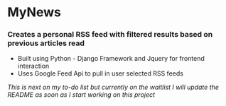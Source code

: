 # MyNews

### Creates a personal RSS feed with filtered results based on previous articles read
- Built using Python - Django Framework and Jquery for frontend interaction
- Uses Google Feed Api to pull in user selected RSS feeds

*This is next on my to-do list but currently on the waitlist
I will update the README as soon as I start working on this project*
